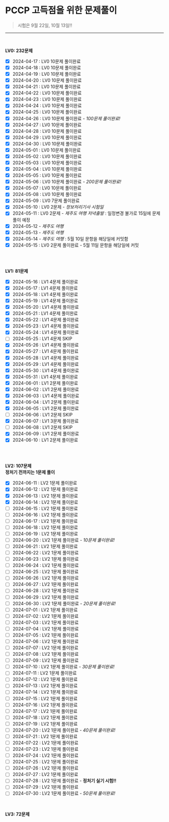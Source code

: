 # PCCP 고득점을 위한 문제풀이

> 시험은 9월 22일, 10월 13일!!

-----------------------------
<br>

**LV0: 232문제**
- [x]  2024-04-17 : LV0 10문제 풀이완료
- [x]  2024-04-18 : LV0 10문제 풀이완료
- [x]  2024-04-19 : LV0 10문제 풀이완료
- [x]  2024-04-20 : LV0 10문제 풀이완료
- [x]  2024-04-21 : LV0 10문제 풀이완료
- [x]  2024-04-22 : LV0 10문제 풀이완료
- [x]  2024-04-23 : LV0 10문제 풀이완료
- [x]  2024-04-24 : LV0 10문제 풀이완료
- [x]  2024-04-25 : LV0 10문제 풀이완료
- [x]  2024-04-26 : LV0 10문제 풀이완료 - *100문제 풀이완료!*
- [x]  2024-04-27 : LV0 10문제 풀이완료
- [x]  2024-04-28 : LV0 10문제 풀이완료
- [x]  2024-04-29 : LV0 10문제 풀이완료
- [x]  2024-04-30 : LV0 10문제 풀이완료
- [x]  2024-05-01 : LV0 10문제 풀이완료
- [x]  2024-05-02 : LV0 10문제 풀이완료
- [x]  2024-05-03 : LV0 10문제 풀이완료
- [x]  2024-05-04 : LV0 10문제 풀이완료
- [x]  2024-05-05 : LV0 10문제 풀이완료
- [x]  2024-05-06 : LV0 10문제 풀이완료 - *200문제 풀이완료!*
- [x]  2024-05-07 : LV0 10문제 풀이완료
- [x]  2024-05-08 : LV0 10문제 풀이완료
- [x]  2024-05-09 : LV0 7문제 풀이완료
- [x]  2024-05-10 : LV0 2문제 - *정보처리기사 시험일*
- [x]  2024-05-11 : LV0 2문제 - *제주도 여행 저녁출발* : 일정변경 불가로 15일에 문제풀이 예정
- [x]  2024-05-12 - *제주도 여행*
- [x]  2024-05-13 - *제주도 여행*
- [x]  2024-05-14 - *제주도 여행* : 5월 10일 문항을 해당일에 커밋함
- [x]  2024-05-15 : LV0 2문제 풀이완료 - 5월 11일 문항을 해당일에 커밋
<br>
<br>

**LV1: 81문제**
- [x]  2024-05-16 : LV1 4문제 풀이완료
- [x]  2024-05-17 : LV1 4문제 풀이완료
- [x]  2024-05-18 : LV1 4문제 풀이완료
- [x]  2024-05-19 : LV1 4문제 풀이완료
- [x]  2024-05-20 : LV1 4문제 풀이완료
- [x]  2024-05-21 : LV1 4문제 풀이완료
- [x]  2024-05-22 : LV1 4문제 풀이완료
- [x]  2024-05-23 : LV1 4문제 풀이완료
- [x]  2024-05-24 : LV1 4문제 풀이완료
- [ ]  2024-05-25 : LV1 4문제 SKIP
- [x]  2024-05-26 : LV1 4문제 풀이완료
- [x]  2024-05-27 : LV1 4문제 풀이완료
- [x]  2024-05-28 : LV1 4문제 풀이완료
- [x]  2024-05-29 : LV1 4문제 풀이완료
- [x]  2024-05-30 : LV1 4문제 풀이완료
- [x]  2024-05-31 : LV1 4문제 풀이완료
- [x]  2024-06-01 : LV1 2문제 풀이완료
- [x]  2024-06-02 : LV1 2문제 풀이완료
- [x]  2024-06-03 : LV1 4문제 풀이완료
- [x]  2024-06-04 : LV1 2문제 풀이완료
- [x]  2024-06-05 : LV1 2문제 풀이완료
- [ ]  2024-06-06 : LV1 2문제 SKIP
- [x]  2024-06-07 : LV1 3문제 풀이완료
- [ ]  2024-06-08 : LV1 2문제 SKIP
- [x]  2024-06-09 : LV1 2문제 풀이완료
- [x]  2024-06-10 : LV1 2문제 풀이완료
<br>
<br>

**LV2: 107문제**
<br>
**정처기 전까지는 1문제 풀이**
- [x]  2024-06-11 : LV2 1문제 풀이완료
- [x]  2024-06-12 : LV2 1문제 풀이완료
- [x]  2024-06-13 : LV2 1문제 풀이완료
- [x]  2024-06-14 : LV2 1문제 풀이완료
- [ ]  2024-06-15 : LV2 1문제 풀이완료
- [ ]  2024-06-16 : LV2 1문제 풀이완료
- [ ]  2024-06-17 : LV2 1문제 풀이완료
- [ ]  2024-06-18 : LV2 1문제 풀이완료
- [ ]  2024-06-19 : LV2 1문제 풀이완료
- [ ]  2024-06-20 : LV2 1문제 풀이완료 - *10문제 풀이완료!*
- [ ]  2024-06-21 : LV2 1문제 풀이완료
- [ ]  2024-06-22 : LV2 1문제 풀이완료
- [ ]  2024-06-23 : LV2 1문제 풀이완료
- [ ]  2024-06-24 : LV2 1문제 풀이완료
- [ ]  2024-06-25 : LV2 1문제 풀이완료
- [ ]  2024-06-26 : LV2 1문제 풀이완료
- [ ]  2024-06-27 : LV2 1문제 풀이완료
- [ ]  2024-06-28 : LV2 1문제 풀이완료
- [ ]  2024-06-29 : LV2 1문제 풀이완료
- [ ]  2024-06-30 : LV2 1문제 풀이완료 - *20문제 풀이완료!*
- [ ]  2024-07-01 : LV2 1문제 풀이완료
- [ ]  2024-07-02 : LV2 1문제 풀이완료
- [ ]  2024-07-03 : LV2 1문제 풀이완료
- [ ]  2024-07-04 : LV2 1문제 풀이완료
- [ ]  2024-07-05 : LV2 1문제 풀이완료
- [ ]  2024-07-06 : LV2 1문제 풀이완료
- [ ]  2024-07-07 : LV2 1문제 풀이완료
- [ ]  2024-07-08 : LV2 1문제 풀이완료
- [ ]  2024-07-09 : LV2 1문제 풀이완료
- [ ]  2024-07-10 : LV2 1문제 풀이완료 - *30문제 풀이완료!*
- [ ]  2024-07-11 : LV2 1문제 풀이완료
- [ ]  2024-07-12 : LV2 1문제 풀이완료
- [ ]  2024-07-13 : LV2 1문제 풀이완료
- [ ]  2024-07-14 : LV2 1문제 풀이완료
- [ ]  2024-07-15 : LV2 1문제 풀이완료
- [ ]  2024-07-16 : LV2 1문제 풀이완료
- [ ]  2024-07-17 : LV2 1문제 풀이완료
- [ ]  2024-07-18 : LV2 1문제 풀이완료
- [ ]  2024-07-19 : LV2 1문제 풀이완료
- [ ]  2024-07-20 : LV2 1문제 풀이완료 - *40문제 풀이완료!*
- [ ]  2024-07-21 : LV2 1문제 풀이완료
- [ ]  2024-07-22 : LV2 1문제 풀이완료
- [ ]  2024-07-23 : LV2 1문제 풀이완료
- [ ]  2024-07-24 : LV2 1문제 풀이완료
- [ ]  2024-07-25 : LV2 1문제 풀이완료
- [ ]  2024-07-26 : LV2 1문제 풀이완료
- [ ]  2024-07-27 : LV2 1문제 풀이완료
- [ ]  2024-07-28 : LV2 1문제 풀이완료 - **정처기 실기 시험!!**
- [ ]  2024-07-29 : LV2 1문제 풀이완료
- [ ]  2024-07-30 : LV2 1문제 풀이완료 - *50문제 풀이완료!*

<br>

**LV3: 72문제**